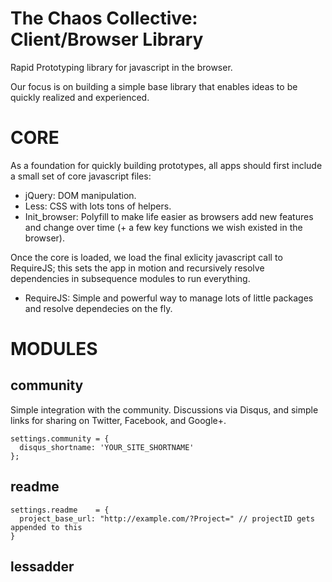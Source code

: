 
# The Chaos Collective: Client/Browser Library

Rapid Prototyping library for javascript in the browser.

Our focus is on building a simple base library that enables ideas to be quickly realized and experienced. 

# CORE

As a foundation for quickly building prototypes, all apps should first include a small set of core javascript files:

* jQuery: DOM manipulation.
* Less: CSS with lots tons of helpers.
* Init_browser: Polyfill to make life easier as browsers add new features and change over time (+ a few key functions we wish existed in the browser).

Once the core is loaded, we load the final exlicity javascript call to RequireJS; this sets the app in motion and recursively resolve dependencies in subsequence modules to run everything.

* RequireJS: Simple and powerful way to manage lots of little packages and resolve dependecies on the fly.

# MODULES

## community

Simple integration with the community. Discussions via Disqus, and simple links for sharing on Twitter, Facebook, and Google+.

    settings.community = {
      disqus_shortname: 'YOUR_SITE_SHORTNAME'
    };

## readme

    settings.readme    = {
      project_base_url: "http://example.com/?Project=" // projectID gets appended to this
    } 

## lessadder






